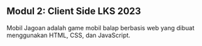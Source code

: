 ## Modul 2: Client Side LKS 2023

Mobil Jagoan adalah game mobil balap berbasis web yang dibuat menggunakan HTML, CSS, dan JavaScript.